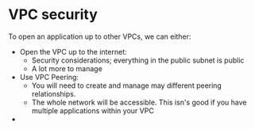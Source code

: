 # VPC security

To open an application up to other VPCs, we can either:

* Open the VPC up to the internet:
  * Security considerations; everything in the public subnet is public
  * A lot more to manage
* Use VPC Peering:
  * You will need to create and manage may different peering relationships.
  * The whole network will be accessible. This isn's good if you have multiple applications within your VPC
*
